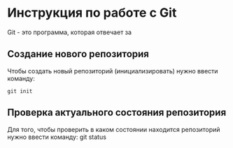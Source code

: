 # Инструкция по работе с Git

Git - это программа, которая отвечает за 
## Создание нового репозитория

Чтобы создать новый репозиторий (инициализировать) нужно ввести команду:

    git init
## Проверка актуального состояния репозитория

Для того, чтобы проверить в каком состоянии находится репозиторий нужно ввести команду:
    git status
